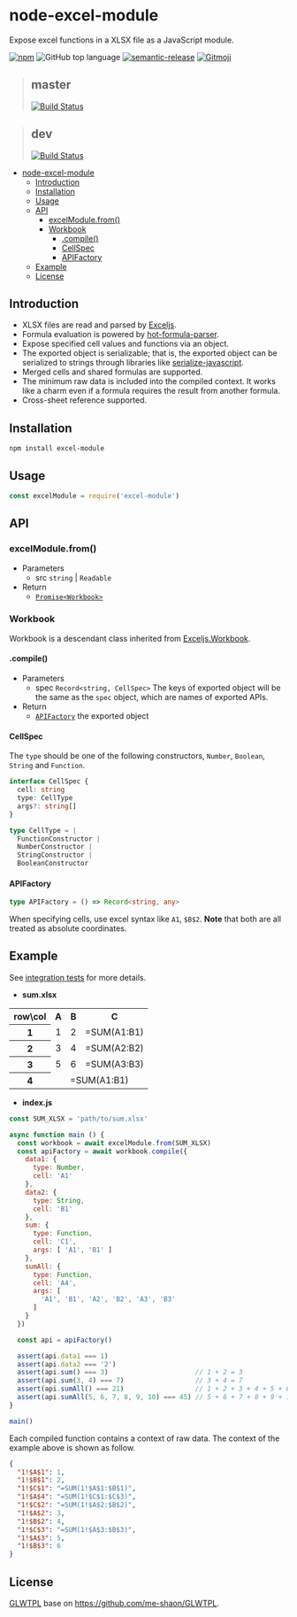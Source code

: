 # node-excel-module
Expose excel functions in a XLSX file as a JavaScript module.

[![npm](https://img.shields.io/npm/v/excel-module.svg)](https://www.npmjs.com/excel-module)
![GitHub top language](https://img.shields.io/github/languages/top/momocow/node-excel-module.svg)
[![semantic-release](https://img.shields.io/badge/%20%20%F0%9F%93%A6%F0%9F%9A%80-semantic--release-e10079.svg)](https://github.com/semantic-release/semantic-release)
[![Gitmoji](https://img.shields.io/badge/gitmoji-%20😜%20😍-FFDD67.svg?style=flat-square)](https://gitmoji.carloscuesta.me/)

> **master**
> ---
> [![Build Status](https://travis-ci.org/momocow/node-excel-module.svg?branch=master)](https://travis-ci.org/momocow/node-excel-module)

> **dev**
> ---
> [![Build Status](https://travis-ci.org/momocow/node-excel-module.svg?branch=dev)](https://travis-ci.org/momocow/node-excel-module)

- [node-excel-module](#node-excel-module)
  - [Introduction](#introduction)
  - [Installation](#installation)
  - [Usage](#usage)
  - [API](#api)
    - [excelModule.from()](#excelmodulefrom)
    - [Workbook](#workbook)
      - [.compile()](#compile)
      - [CellSpec](#cellspec)
      - [APIFactory](#apifactory)
  - [Example](#example)
  - [License](#license)

## Introduction
- XLSX files are read and parsed by [Exceljs](https://github.com/guyonroche/exceljs).
- Formula evaluation is powered by [hot-formula-parser](https://github.com/handsontable/formula-parser).
- Expose specified cell values and functions via an object.
- The exported object is serializable; that is, the exported object can be serialized to strings through libraries like [serialize-javascript](https://github.com/yahoo/serialize-javascript).
- Merged cells and shared formulas are supported.
- The minimum raw data is included into the compiled context. It works like a charm even if a formula requires the result from another formula.
- Cross-sheet reference supported.

## Installation
```
npm install excel-module
```

## Usage
```js
const excelModule = require('excel-module')
```

## API
### excelModule.from()
- Parameters
  - src `string` | `Readable`
- Return
  - [`Promise<Workbook>`](#workbook)

### Workbook
Workbook is a descendant class inherited from [Exceljs.Workbook](https://github.com/guyonroche/exceljs#create-a-workbook).

#### .compile()
- Parameters
  - spec `Record<string, CellSpec>` The keys of exported object will be the same as the `spec` object, which are names of exported APIs.
- Return
  - [`APIFactory`](#apifactory) the exported object

#### CellSpec
The `type` should be one of the following constructors, `Number`, `Boolean`, `String` and `Function`.

```ts
interface CellSpec {
  cell: string
  type: CellType
  args?: string[]
}

type CellType = |
  FunctionConstructor |
  NumberConstructor |
  StringConstructor |
  BooleanConstructor
```

#### APIFactory
```ts
type APIFactory = () => Record<string, any>
```

When specifying cells, use excel syntax like `A1`, `$B$2`. **Note** that both are all treated as absolute coordinates.


## Example
See [integration tests](./test/integration/excel-module.test.js) for more details.

- **sum.xlsx**
<table style="text-align: center;">
  <tr><th>row\col</th><th>A</th><th>B</th><th>C</th></tr>
  <tr><th>1</th><td>1</td><td>2</td><td>=SUM(A1:B1)</td></tr>
  <tr><th>2</th><td>3</td><td>4</td><td>=SUM(A2:B2)</td></tr>
  <tr><th>3</th><td>5</td><td>6</td><td>=SUM(A3:B3)</td></tr>
  <tr><th>4</th><td colspan="3">=SUM(A1:B1)</td></tr>
</table>

- **index.js**
```js
const SUM_XLSX = 'path/to/sum.xlsx'

async function main () {
  const workbook = await excelModule.from(SUM_XLSX)
  const apiFactory = await workbook.compile({
    data1: {
      type: Number,
      cell: 'A1'
    },
    data2: {
      type: String,
      cell: 'B1'
    },
    sum: {
      type: Function,
      cell: 'C1',
      args: [ 'A1', 'B1' ]
    },
    sumAll: {
      type: Function,
      cell: 'A4',
      args: [
        'A1', 'B1', 'A2', 'B2', 'A3', 'B3'
      ]
    }
  })

  const api = apiFactory()

  assert(api.data1 === 1)
  assert(api.data2 === '2')
  assert(api.sum() === 3)                      // 1 + 2 = 3
  assert(api.sum(3, 4) === 7)                  // 3 + 4 = 7
  assert(api.sumAll() === 21)                  // 1 + 2 + 3 + 4 + 5 + 6 = 21
  assert(api.sumAll(5, 6, 7, 8, 9, 10) === 45) // 5 + 6 + 7 + 8 + 9 + 10 = 45
}

main()
```

Each compiled function contains a context of raw data. The context of the example above is shown as follow.

```json
{
  "1!$A$1": 1,
  "1!$B$1": 2,
  "1!$C$1": "=SUM(1!$A$1:$B$1)",
  "1!$A$4": "=SUM(1!$C$1:$C$3)",
  "1!$C$2": "=SUM(1!$A$2:$B$2)",
  "1!$A$2": 3,
  "1!$B$2": 4,
  "1!$C$3": "=SUM(1!$A$3:$B$3)",
  "1!$A$3": 5,
  "1!$B$3": 6
}
```

## License
[GLWTPL](LICENSE) base on https://github.com/me-shaon/GLWTPL.
